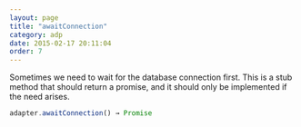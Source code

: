 ```yaml
---
layout: page
title: "awaitConnection"
category: adp
date: 2015-02-17 20:11:04
order: 7
---
```


Sometimes we need to wait for the database connection first. This is a stub method that should return a promise, and it should only be implemented if the need arises.
```javascript
adapter.awaitConnection() → Promise
```

